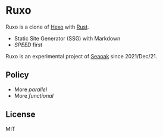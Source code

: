 # Ruxo

Ruxo is a clone of [Hexo](https://hexo.io) with [Rust](https://www.rust-lang.org).

- Static Site Generator (SSG) with Markdown
- *SPEED* first

Ruxo is an experimental project of [Seaoak](https://seaoak.jp) since 2021/Dec/21.


## Policy

- More *parallel*
- More *functional*


## License

MIT
